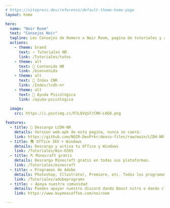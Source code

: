 ```yaml
---
# https://vitepress.dev/reference/default-theme-home-page
layout: home

hero:
  name: "Noir Room"
  text: "Consejos Noir"
  tagline: Los Consejos de Homero x Noir Room, pagina de tutoriales y aportes de la comunidad.
  actions:
    - theme: brand
      text: ⭐ Tutoriales NR
      link: /Tutoriales/tutos
    - theme: alt
      text: 🤍 Contenido NR
      link: /bienvenida
    - theme: alt
      text: 📀 Index CNR
      link: /Index/lcdh-nr
    - theme: alt
      text: 💚 Ayuda Psicológica
      link: /ayuda-psicologica
  
  image:
    src: https://i.postimg.cc/PJLQVqSf/CNR-LOGO.png

features:
  - title: 🤍 Descarga LCDH-NR 
    details: Version web-apk de esta pagina, nunca se caerá.
    link: https://github.com/NOIR-DexPrkr/dexco-files/raw/main/LCDH-NR.apk
  - title: 📚 Office 365 + Windows
    details: Descarga y activa tu Office y Windows
    link: /Tutoriales/Win-O365
  - title: ⛏ Minecraft gratis
    details: Descarga Minecraft gratis en todas sus plataformas.
    link: /Tutoriales/minecraft
  - title: ✒ Programas de Adobe
    details: Photoshop, Illustrator, Premiere, etc. Todos los programas sin problemas.
    link: /Tutoriales/adobeprograms
  - title: ⭐ Apoya nuestra comunidad
    details: Puedes apoyar nuestro discord dando Boost nitro o dando click aqui y donar.
    link: https://www.buymeacoffee.com/noiroom

---
```


